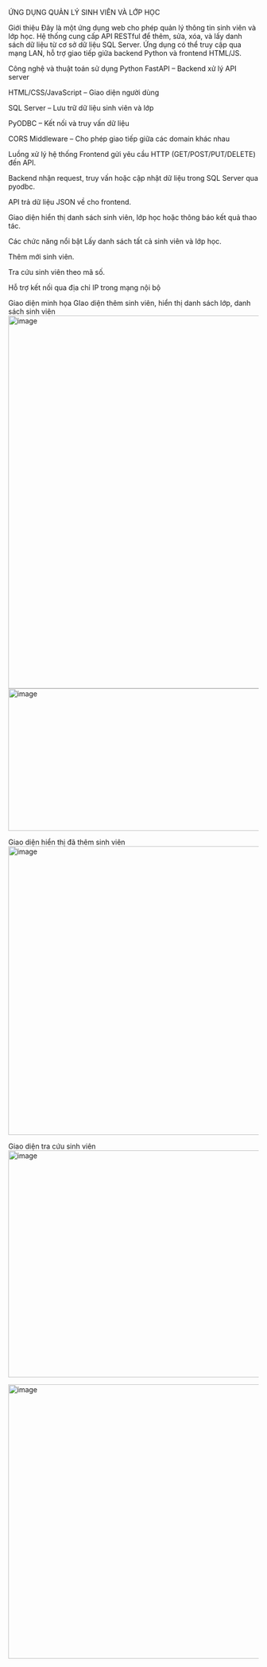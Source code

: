 ỨNG DỤNG QUẢN LÝ SINH VIÊN VÀ LỚP HỌC

Giới thiệu
Đây là một ứng dụng web cho phép quản lý thông tin sinh viên và lớp học. Hệ thống cung cấp API RESTful để thêm, sửa, xóa, và lấy danh sách dữ liệu từ cơ sở dữ liệu SQL Server. Ứng dụng có thể truy cập qua mạng LAN, hỗ trợ giao tiếp giữa backend Python và frontend HTML/JS.

Công nghệ và thuật toán sử dụng
Python FastAPI – Backend xử lý API server

HTML/CSS/JavaScript – Giao diện người dùng

SQL Server – Lưu trữ dữ liệu sinh viên và lớp

PyODBC – Kết nối và truy vấn dữ liệu

CORS Middleware – Cho phép giao tiếp giữa các domain khác nhau

Luồng xử lý hệ thống
Frontend gửi yêu cầu HTTP (GET/POST/PUT/DELETE) đến API.

Backend nhận request, truy vấn hoặc cập nhật dữ liệu trong SQL Server qua pyodbc.

API trả dữ liệu JSON về cho frontend.

Giao diện hiển thị danh sách sinh viên, lớp học hoặc thông báo kết quả thao tác.

Các chức năng nổi bật
Lấy danh sách tất cả sinh viên và lớp học.

Thêm mới sinh viên.

Tra cứu sinh viên theo mã số.

Hỗ trợ kết nối qua địa chỉ IP trong mạng nội bộ

Giao diện minh họa
GIao diện thêm sinh viên, hiển thị danh sách lớp, danh sách sinh viên
<img width="1821" height="749" alt="image" src="https://github.com/user-attachments/assets/826130db-47b2-4cf7-aedd-4d35881f3235" />
<img width="1835" height="286" alt="image" src="https://github.com/user-attachments/assets/4908a755-6a49-46ef-aeb7-587a1103f4a4" />

Giao diện hiển thị đã thêm sinh viên
<img width="1817" height="580" alt="image" src="https://github.com/user-attachments/assets/14b3d333-e10f-4444-934c-e57a73dea22c" />

Giao diện tra cứu sinh viên
<img width="953" height="456" alt="image" src="https://github.com/user-attachments/assets/7c34fff6-1b21-4b16-869d-fc238171d7b3" />

<img width="875" height="551" alt="image" src="https://github.com/user-attachments/assets/3b90dd2c-f6eb-4c3e-a8fd-0115aa665a2d" />
